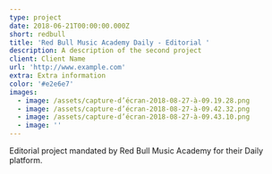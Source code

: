 ```yaml
---
type: project
date: 2018-06-21T00:00:00.000Z
short: redbull
title: 'Red Bull Music Academy Daily - Editorial '
description: A description of the second project
client: Client Name
url: 'http://www.example.com'
extra: Extra information
color: '#e2e6e7'
images:
  - image: /assets/capture-d’écran-2018-08-27-à-09.19.28.png
  - image: /assets/capture-d’écran-2018-08-27-à-09.42.32.png
  - image: /assets/capture-d’écran-2018-08-27-à-09.43.10.png
  - image: ''
---
```

Editorial project mandated by Red Bull Music Academy for their Daily platform.
